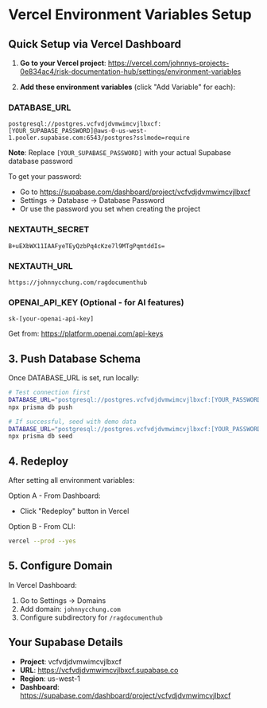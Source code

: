 # Vercel Environment Variables Setup

## Quick Setup via Vercel Dashboard

1. **Go to your Vercel project**: 
   https://vercel.com/johnnys-projects-0e834ac4/risk-documentation-hub/settings/environment-variables

2. **Add these environment variables** (click "Add Variable" for each):

### DATABASE_URL
```
postgresql://postgres.vcfvdjdvmwimcvjlbxcf:[YOUR_SUPABASE_PASSWORD]@aws-0-us-west-1.pooler.supabase.com:6543/postgres?sslmode=require
```
**Note**: Replace `[YOUR_SUPABASE_PASSWORD]` with your actual Supabase database password

To get your password:
- Go to https://supabase.com/dashboard/project/vcfvdjdvmwimcvjlbxcf
- Settings → Database → Database Password
- Or use the password you set when creating the project

### NEXTAUTH_SECRET
```
B+uEXbWX11IAAFyeTEyQzbPq4cKze7l9MTgPqmtddIs=
```

### NEXTAUTH_URL
```
https://johnnycchung.com/ragdocumenthub
```

### OPENAI_API_KEY (Optional - for AI features)
```
sk-[your-openai-api-key]
```
Get from: https://platform.openai.com/api-keys

## 3. Push Database Schema

Once DATABASE_URL is set, run locally:

```bash
# Test connection first
DATABASE_URL="postgresql://postgres.vcfvdjdvmwimcvjlbxcf:[YOUR_PASSWORD]@aws-0-us-west-1.pooler.supabase.com:6543/postgres?sslmode=require" \
npx prisma db push

# If successful, seed with demo data
DATABASE_URL="postgresql://postgres.vcfvdjdvmwimcvjlbxcf:[YOUR_PASSWORD]@aws-0-us-west-1.pooler.supabase.com:6543/postgres?sslmode=require" \
npx prisma db seed
```

## 4. Redeploy

After setting all environment variables:

Option A - From Dashboard:
- Click "Redeploy" button in Vercel

Option B - From CLI:
```bash
vercel --prod --yes
```

## 5. Configure Domain

In Vercel Dashboard:
1. Go to Settings → Domains
2. Add domain: `johnnycchung.com`
3. Configure subdirectory for `/ragdocumenthub`

## Your Supabase Details
- **Project**: vcfvdjdvmwimcvjlbxcf
- **URL**: https://vcfvdjdvmwimcvjlbxcf.supabase.co
- **Region**: us-west-1
- **Dashboard**: https://supabase.com/dashboard/project/vcfvdjdvmwimcvjlbxcf